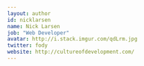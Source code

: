 ```yaml
---
layout: author
id: nicklarsen
name: Nick Larsen
job: "Web Developer"
avatar: http://i.stack.imgur.com/qdLrm.jpg
twitter: fody
website: http://cultureofdevelopment.com/
---
```

